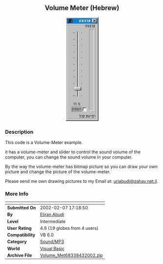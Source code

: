 ﻿<div align="center">

## Volume Meter \(Hebrew\)

<img src="PIC200243135381343.jpg">
</div>

### Description

This code is a Volume-Meter example.

it has a volume-meter and slider to control the sound volume of the computer, you can change the sound volume in your computer.

By the way the volume-meter has bitmap picture so you can draw your own picture and change the picture of the volume-meter.

Please send me own drawing pictures to my Email at: uriabudi@zahav.net.il.
 
### More Info
 


<span>             |<span>
---                |---
**Submitted On**   |2002-02-07 17:18:50
**By**             |[Eliran Abudi](https://github.com/Planet-Source-Code/PSCIndex/blob/master/ByAuthor/eliran-abudi.md)
**Level**          |Intermediate
**User Rating**    |4.8 (19 globes from 4 users)
**Compatibility**  |VB 6\.0
**Category**       |[Sound/MP3](https://github.com/Planet-Source-Code/PSCIndex/blob/master/ByCategory/sound-mp3__1-45.md)
**World**          |[Visual Basic](https://github.com/Planet-Source-Code/PSCIndex/blob/master/ByWorld/visual-basic.md)
**Archive File**   |[Volume\_Met68338432002\.zip](https://github.com/Planet-Source-Code/eliran-abudi-volume-meter-hebrew__1-33392/archive/master.zip)








